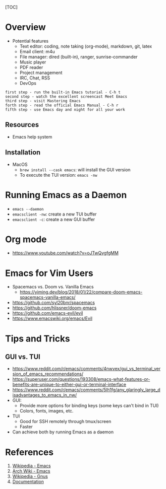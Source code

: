 [TOC]

# Overview

- Potential features
    + Text editor: coding, note taking (org-mode), markdown, git, latex
    + Email client: m4u
    + File manager: dired (built-in), ranger, sunrise-commander
    + Music player
    + PDF reader
    + Project management
    + IRC, Chat, RSS
    + DevOps

```
first step - run the built-in Emacs tutorial - C-h t
second step - watch the excellent screencast Meet Emacs
third step - visit Mastering Emacs
forth step - read the official Emacs Manual - C-h r
fifth step - use Emacs day and night for all your work
```

## Resources

- Emacs help system

## Installation

- MacOS
    + `brew install --cask emacs`: will install the  GUI version
    + To execute the TUI version: `emacs -nw`

# Running Emacs as a Daemon

- `emacs --daemon`
- `emacsclient -nw`: create a new TUI buffer
- `emacsclient -c`: create a new GUI buffer

# Org mode

- https://www.youtube.com/watch?v=oJTwQvgfgMM

# Emacs for Vim Users

- Spacemacs vs. Doom vs. Vanilla Emacs
    + https://yiming.dev/blog/2018/01/22/compare-doom-emacs-spacemacs-vanilla-emacs/
- https://github.com/syl20bnr/spacemacs
- https://github.com/hlissner/doom-emacs
- https://github.com/emacs-evil/evil
- https://www.emacswiki.org/emacs/Evil

# Tips and Tricks

## GUI vs. TUI

- https://www.reddit.com/r/emacs/comments/4nwvex/gui_vs_terminal_version_of_emacs_recommendations/
- https://superuser.com/questions/193308/emacs-what-features-or-benefits-are-unique-to-either-gui-or-terminal-interface
- https://www.reddit.com/r/emacs/comments/5lh1fg/any_glaringly_large_disadvantages_to_emacs_in_nw/
- GUI:
    + Provide more options for binding keys (some keys can't bind in
      TUI)
    + Colors, fonts, images, etc.
- TUI
    + Good for SSH remotely through tmux/screen
    + Faster
- Can achieve both by running Emacs as a daemon

# References
1. [Wikipedia - Emacs][1]
2. [Arch Wiki - Emacs][2]
3. [Wikipedia - Gnus][3]
4. [Documentation][4]

[1]: https://en.wikipedia.org/wiki/Emacs "Wikipedia - Emacs"
[2]: https://wiki.archlinux.org/index.php/Emacs "Arch Wiki - Emacs"
[3]: https://en.wikipedia.org/wiki/Gnus "Wikipedia - Gnus"
[4]: https://www.gnu.org/software/emacs/documentation.html "Documentation"
